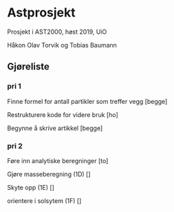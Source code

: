 # Astprosjekt

Prosjekt i AST2000, høst 2019, UiO

Håkon Olav Torvik og Tobias Baumann

## Gjøreliste

### pri 1
Finne formel for antall partikler som treffer vegg [begge]

Restrukturere kode for videre bruk [ho]

Begynne å skrive artikkel [begge]

### pri 2
Føre inn analytiske beregninger [to]

Gjøre masseberegning (1D) []

Skyte opp (1E) []

orientere i solsytem (1F) []

